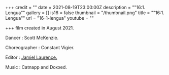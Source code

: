+++
credit = ""
date = 2021-08-19T23:00:00Z
description = "\"16:1. Lengua\""
gallery = []
is16 = false
thumbnail = "/thumbnail.png"
title = "\"16:1. Lengua\""
url = "16-1-lengua"
youtube = ""

+++
film created in August 2021.

Dancer : Scott McKenzie.

Choreographer : Constant Vigier.

Editor : [Jamiel Laurence.](https://www.jamiellaurence.com)

Music : Catnapp and Doxxed.